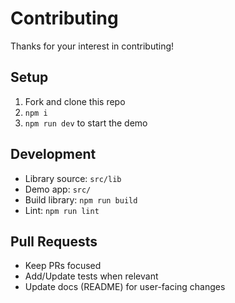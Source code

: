 # Contributing

Thanks for your interest in contributing!

## Setup
1. Fork and clone this repo
2. `npm i`
3. `npm run dev` to start the demo

## Development
- Library source: `src/lib`
- Demo app: `src/`
- Build library: `npm run build`
- Lint: `npm run lint`

## Pull Requests
- Keep PRs focused
- Add/Update tests when relevant
- Update docs (README) for user-facing changes
